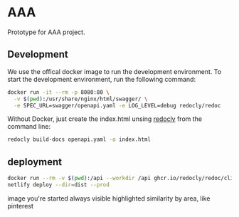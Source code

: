 # AAA

Prototype for AAA project.

## Development

We use the offical docker image to run the development environment. To start the development environment, run the following command:

```bash
docker run -it --rm -p 8080:80 \
  -v $(pwd):/usr/share/nginx/html/swagger/ \
  -e SPEC_URL=swagger/openapi.yaml -e LOG_LEVEL=debug redocly/redoc

```

Without Docker, just create the index.html unsing [redocly](https://redocly.com/docs/cli/installation) from the command line:

```bash
redocly build-docs openapi.yaml -o index.html
```

## deployment

```bash
docker run --rm -v $(pwd):/api --workdir /api ghcr.io/redocly/redoc/cli:latest build openapi.yaml -o dist/index.html
netlify deploy --dir=dist --prod
```



image you're started always visible
highlighted similarity by area, like pinterest